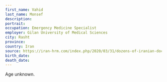 ```yaml
---
first_name: Vahid
last_name: Monsef
description: 
portrait: 
occupation: Emergency Medicine Specialist
employer: Gilan University of Medical Sciences
city: Rasht
province: 
country: Iran
source: https://iran-hrm.com/index.php/2020/03/31/dozens-of-iranian-doctors-died-during-irans-coronavirus-crisis/
birth_date: 
death_date: 
---
```


Age unknown.